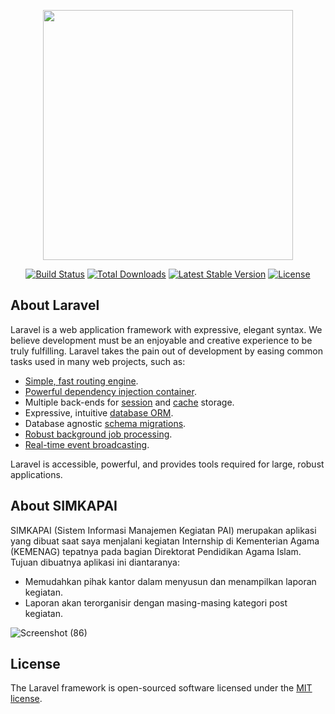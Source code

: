 <p align="center"><a href="https://laravel.com" target="_blank"><img src="https://raw.githubusercontent.com/laravel/art/master/logo-lockup/5%20SVG/2%20CMYK/1%20Full%20Color/laravel-logolockup-cmyk-red.svg" width="400"></a></p>

<p align="center">
<a href="https://travis-ci.org/laravel/framework"><img src="https://travis-ci.org/laravel/framework.svg" alt="Build Status"></a>
<a href="https://packagist.org/packages/laravel/framework"><img src="https://img.shields.io/packagist/dt/laravel/framework" alt="Total Downloads"></a>
<a href="https://packagist.org/packages/laravel/framework"><img src="https://img.shields.io/packagist/v/laravel/framework" alt="Latest Stable Version"></a>
<a href="https://packagist.org/packages/laravel/framework"><img src="https://img.shields.io/packagist/l/laravel/framework" alt="License"></a>
</p>

## About Laravel

Laravel is a web application framework with expressive, elegant syntax. We believe development must be an enjoyable and creative experience to be truly fulfilling. Laravel takes the pain out of development by easing common tasks used in many web projects, such as:

- [Simple, fast routing engine](https://laravel.com/docs/routing).
- [Powerful dependency injection container](https://laravel.com/docs/container).
- Multiple back-ends for [session](https://laravel.com/docs/session) and [cache](https://laravel.com/docs/cache) storage.
- Expressive, intuitive [database ORM](https://laravel.com/docs/eloquent).
- Database agnostic [schema migrations](https://laravel.com/docs/migrations).
- [Robust background job processing](https://laravel.com/docs/queues).
- [Real-time event broadcasting](https://laravel.com/docs/broadcasting).

Laravel is accessible, powerful, and provides tools required for large, robust applications.

## About SIMKAPAI

SIMKAPAI (Sistem Informasi Manajemen Kegiatan PAI) merupakan aplikasi yang dibuat saat saya menjalani kegiatan Internship di Kementerian Agama (KEMENAG) tepatnya pada bagian Direktorat Pendidikan Agama Islam. Tujuan dibuatnya aplikasi ini diantaranya:

- Memudahkan pihak kantor dalam menyusun dan menampilkan laporan kegiatan.
- Laporan akan terorganisir dengan masing-masing kategori post kegiatan.

![Screenshot (86)](https://user-images.githubusercontent.com/84895252/220325165-c9124a5b-12ec-4fd0-bed5-9b118938bcb0.png)


## License

The Laravel framework is open-sourced software licensed under the [MIT license](https://opensource.org/licenses/MIT).
